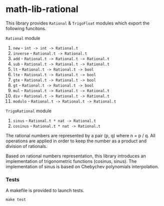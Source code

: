# math-lib-rational

This library provides `Rational` & `TrigoFloat` modules which export the following funcitons.

`Rational` module
1. `new`     - `int -> int -> Rational.t`
2. `inverse` - `Rational.t -> Rational.t`
3. `add`     - `Rational.t -> Rational.t -> Rational.t`
4. `sub`     - `Rational.t -> Rational.t -> Rational.t`
5. `lt`      - `Rational.t -> Rational.t -> bool`
6. `lte`     - `Rational.t -> Rational.t -> bool`
7. `gte`     - `Rational.t -> Rational.t -> bool`
8. `gt`      - `Rational.t -> Rational.t -> bool`
9. `mul`     - `Rational.t -> Rational.t -> Rational.t`
10. `div`    - `Rational.t -> Rational.t -> Rational.t`
11. `modulo` - `Rational.t -> Rational.t -> Rational.t`

`TrigoRational` module
1. `sinus`   - `Rational.t * nat -> Rational.t`
2. `cosinus` - `Rational.t * nat -> Rational.t`


The rational numbers are represented by a pair (p, q) where n = p / q. All operations are applied in order to keep the number as a product and division of rationals.  

Based on rational numbers representation, this library introduces an implementation of trigonometric functions (cosinus, sinus). The implementation of sinus is based on Chebychev polynomials interpolation.

### Tests

A makefile is provided to launch tests.
```
make test
```